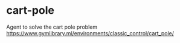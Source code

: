 # cart-pole
Agent to solve the cart pole problem https://www.gymlibrary.ml/environments/classic_control/cart_pole/
